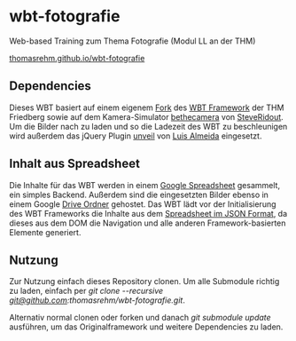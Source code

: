 # wbt-fotografie
Web-based Training zum Thema Fotografie (Modul LL an der THM)

[thomasrehm.github.io/wbt-fotografie](http://thomasrehm.github.io/wbt-fotografie)

## Dependencies
Dieses WBT basiert auf einem eigenem [Fork](https://git.thm.de/trhm17/wbtframework) des [WBT Framework](https://git.thm.de/frpp96/wbtframework) der THM Friedberg sowie auf dem Kamera-Simulator [bethecamera](http://bethecamera.com/) von [SteveRidout](https://github.com/SteveRidout/bethecamera). Um die Bilder nach zu laden und so die Ladezeit des WBT zu beschleunigen wird außerdem das jQuery Plugin [unveil](http://luis-almeida.github.io/unveil/) von [Luis Almeida](https://github.com/luis-almeida/unveil) eingesetzt.

## Inhalt aus Spreadsheet
Die Inhalte für das WBT werden in einem [Google Spreadsheet](https://docs.google.com/spreadsheets/d/1U7imA8NCahaqeIT3jlz-3J-mTuRZyrYs1rUlTZsnO_M/edit?usp=sharing) gesammelt, ein simples Backend. Außerdem sind die eingesetzten Bilder ebenso in einem Google [Drive Ordner](https://drive.google.com/folderview?id=0B91vQ2ujyzQMfjJjNDRGb0tzeEJ3V0pHUnZXcTl4TldOU3hLekM5Yjd2dXlzdU5jQjRkZUE&usp=sharing) gehostet. Das WBT lädt vor der Initialisierung des WBT Frameworks die Inhalte aus dem [Spreadsheet im JSON Format](https://spreadsheets.google.com/feeds/list/1U7imA8NCahaqeIT3jlz-3J-mTuRZyrYs1rUlTZsnO_M/od6/public/values?alt=json-in-script), da dieses aus dem DOM die Navigation und alle anderen Framework-basierten Elemente generiert.

## Nutzung
Zur Nutzung einfach dieses Repository clonen. Um alle Submodule richtig zu laden, einfach per *git clone --recursive git@github.com:thomasrehm/wbt-fotografie.git*.

Alternativ normal clonen oder forken und danach *git submodule update* ausführen, um das Originalframework und weitere Dependencies zu laden.
